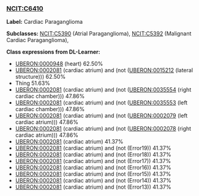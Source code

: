 
### [NCIT:C6410](http://purl.obolibrary.org/obo/NCIT_C6410)
**Label:** Cardiac Paraganglioma

**Subclasses:** [NCIT:C5390](http://purl.obolibrary.org/obo/NCIT_C5390) (Atrial Paraganglioma), [NCIT:C5392](http://purl.obolibrary.org/obo/NCIT_C5392) (Malignant Cardiac Paraganglioma), 

**Class expressions from DL-Learner:**

- [UBERON:0000948](http://purl.obolibrary.org/obo/UBERON_0000948) (heart) 62.50%
- [UBERON:0002081](http://purl.obolibrary.org/obo/UBERON_0002081) (cardiac atrium) and (not ([UBERON:0015212](http://purl.obolibrary.org/obo/UBERON_0015212) (lateral structure))) 62.50%
- Thing 51.63%
- [UBERON:0002081](http://purl.obolibrary.org/obo/UBERON_0002081) (cardiac atrium) and (not ([UBERON:0035554](http://purl.obolibrary.org/obo/UBERON_0035554) (right cardiac chamber))) 47.86%
- [UBERON:0002081](http://purl.obolibrary.org/obo/UBERON_0002081) (cardiac atrium) and (not ([UBERON:0035553](http://purl.obolibrary.org/obo/UBERON_0035553) (left cardiac chamber))) 47.86%
- [UBERON:0002081](http://purl.obolibrary.org/obo/UBERON_0002081) (cardiac atrium) and (not ([UBERON:0002079](http://purl.obolibrary.org/obo/UBERON_0002079) (left cardiac atrium))) 47.86%
- [UBERON:0002081](http://purl.obolibrary.org/obo/UBERON_0002081) (cardiac atrium) and (not ([UBERON:0002078](http://purl.obolibrary.org/obo/UBERON_0002078) (right cardiac atrium))) 47.86%
- [UBERON:0002081](http://purl.obolibrary.org/obo/UBERON_0002081) (cardiac atrium) 41.37%
- [UBERON:0002081](http://purl.obolibrary.org/obo/UBERON_0002081) (cardiac atrium) and (not (Error19)) 41.37%
- [UBERON:0002081](http://purl.obolibrary.org/obo/UBERON_0002081) (cardiac atrium) and (not (Error18)) 41.37%
- [UBERON:0002081](http://purl.obolibrary.org/obo/UBERON_0002081) (cardiac atrium) and (not (Error17)) 41.37%
- [UBERON:0002081](http://purl.obolibrary.org/obo/UBERON_0002081) (cardiac atrium) and (not (Error16)) 41.37%
- [UBERON:0002081](http://purl.obolibrary.org/obo/UBERON_0002081) (cardiac atrium) and (not (Error15)) 41.37%
- [UBERON:0002081](http://purl.obolibrary.org/obo/UBERON_0002081) (cardiac atrium) and (not (Error14)) 41.37%
- [UBERON:0002081](http://purl.obolibrary.org/obo/UBERON_0002081) (cardiac atrium) and (not (Error13)) 41.37%


